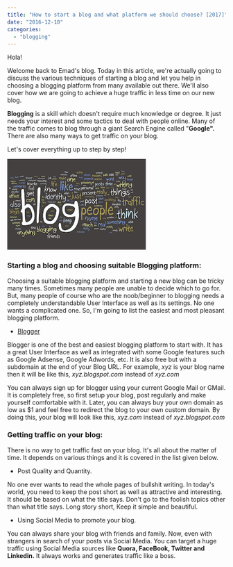 ```yaml
---
title: "How to start a blog and what platform we should choose? [2017]"
date: "2016-12-10"
categories: 
  - "blogging"
---
```


Hola!  
  
Welcome back to Emad's blog. Today in this article, we're actually going to discuss the various techniques of starting a blog and let you help in choosing a blogging platform from many available out there. We'll also cover how we are going to achieve a huge traffic in less time on our new blog.  
  
**Blogging** is a skill which doesn't require much knowledge or degree. It just needs your interest and some tactics to deal with people online. Many of the traffic comes to blog through a giant Search Engine called "**Google".** There are also many ways to get traffic on your blog.  
  
Let's cover everything up to step by step!  
  
  

[![](images/start-your-blog-4-steps.png)](https://2.bp.blogspot.com/-4vMxmm5BVFw/WExap6Jnj_I/AAAAAAAAEOo/Bfu1VHrTKmsLKdkQmudbYkzhqkv4XaBxACLcB/s1600/start-your-blog-4-steps.png)

  
  

### Starting a blog and choosing suitable Blogging platform:

Choosing a suitable blogging platform and starting a new blog can be tricky many times. Sometimes many people are unable to decide which to go for. But, many people of course who are the noob/beginner to blogging needs a completely understandable User Interface as well as its settings. No one wants a complicated one. So, I'm going to list the easiest and most pleasant blogging platform.

  

- [Blogger](https://www.blogger.com/)

Blogger is one of the best and easiest blogging platform to start with. It has a great User Interface as well as integrated with some Google features such as Google Adsense, Google Adwords, etc. It is also free but with a subdomain at the end of your Blog URL. For example, _xyz_ is your blog name then it will be like this, _xyz.blogspot.com_ instead of _xyz.com_

You can always sign up for blogger using your current Google Mail or GMail. It is completely free, so first setup your blog, post regularly and make yourself comfortable with it. Later, you can always buy your own domain as low as $1 and feel free to redirect the blog to your own custom domain. By doing this, your blog will look like this, _xyz.com_ instead of _xyz.blogspot.com_

### Getting traffic on your blog:

There is no way to get traffic fast on your blog. It's all about the matter of time. It depends on various things and it is covered in the list given below.

  

- Post Quality and Quantity. 

  

No one ever wants to read the whole pages of bullshit writing. In today's world, you need to keep the post short as well as attractive and interesting. It should be based on what the title says. Don't go to the foolish topics other than what title says. Long story short, Keep it simple and beautiful.

  

  

- Using Social Media to promote your blog.

You can always share your blog with friends and family. Now, even with strangers in search of your posts via Social Media. You can target a huge traffic using Social Media sources like **Quora, FaceBook, Twitter and Linkedin.** It always works and generates traffic like a boss.
